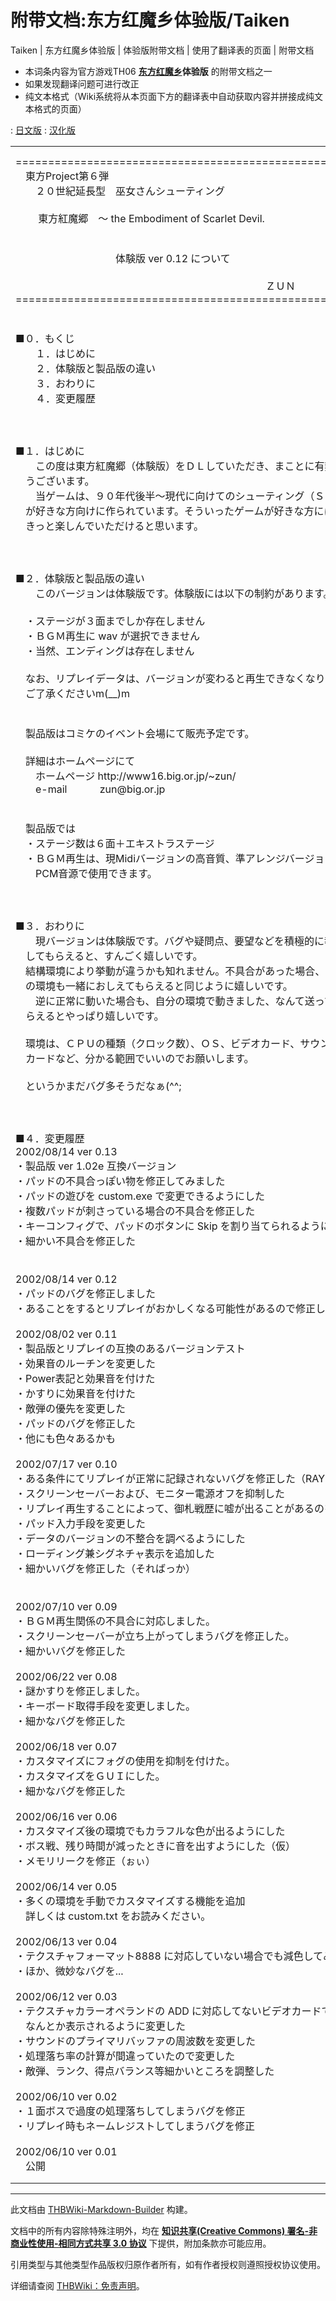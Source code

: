 # 附带文档:东方红魔乡体验版/Taiken

<!-- source html: G:\repos\THBWiki-Markdown-Builder\THBWikiMarkdown\Temp\main\d\da\ns506%3A%E4%B8%9C%E6%96%B9%E7%BA%A2%E9%AD%94%E4%B9%A1%E4%BD%93%E9%AA%8C%E7%89%88%2FTaiken.html -->

Taiken | 东方红魔乡体验版 | 体验版附带文档 | 使用了翻译表的页面 | 附带文档

  
  

  

- 本词条内容为官方游戏TH06 **[东方红魔乡](./东方红魔乡.md)体验版** 的附带文档之一
- 如果发现翻译问题可进行改正
- 纯文本格式（Wiki系统将从本页面下方的翻译表中自动获取内容并拼接成纯文本格式的页面）

: [日文版](http://omake.thwiki.cc/translate.php?u=附带文档:东方红魔乡体验版/Taiken&amp;t=ja)
: [汉化版](http://omake.thwiki.cc/translate.php?u=附带文档:东方红魔乡体验版/Taiken&amp;t=zh)

  
  

  


<table><tbody><tr class="tt-content" id="=-1" data-pos="&#91;&quot;=&quot;,1&#93;"><td class="tt-ja" lang="ja"><div class="poem">================================================================<br>　東方Project第６弾<br>　　２０世紀延長型　巫女さんシューティング<br><br>　　  東方紅魔郷　～ the Embodiment of Scarlet Devil.<br><br><br>　　　　　　　　　　体験版 ver 0.12 について<br><br>　　　　　　　　　　　　　　　　　　　　　　　　　ＺＵＮ<br>================================================================<br><br><br>■０．もくじ<br>　　１．はじめに<br>　　２．体験版と製品版の違い<br>　　３．おわりに<br>　　４．変更履歴<br><br><br><br>■１．はじめに<br>　　この度は東方紅魔郷（体験版）をＤＬしていただき、まことに有難<br>　うございます。<br>　　当ゲームは、９０年代後半～現代に向けてのシューティング（ＳＴＧ）<br>　が好きな方向けに作られています。そういったゲームが好きな方には<br>　きっと楽しんでいただけると思います。<br><br><br><br>■２．体験版と製品版の違い<br>　　このバージョンは体験版です。体験版には以下の制約があります。<br><br>　・ステージが３面までしか存在しません<br>　・ＢＧＭ再生に wav が選択できません<br>　・当然、エンディングは存在しません<br><br>　なお、リプレイデータは、バージョンが変わると再生できなくなりますが<br>　ご了承くださいm(__)m<br><br><br>　製品版はコミケのイベント会場にて販売予定です。<br><br>　詳細はホームページにて<br>　　ホームページ http://www16.big.or.jp/~zun/<br>　　e-mail　　　 zun@big.or.jp<br><br><br>　製品版では<br>　・ステージ数は６面＋エキストラステージ<br>　・ＢＧＭ再生は、現Midiバージョンの高音質、準アレンジバージョンを<br>　　PCM音源で使用できます。<br><br><br><br>■３．おわりに<br>　　現バージョンは体験版です。バグや疑問点、要望などを積極的に報告<br>　してもらえると、すんごく嬉しいです。<br>　結構環境により挙動が違うかも知れません。不具合があった場合、自分<br>　の環境も一緒におしえてもらえると同じように嬉しいです。<br>　　逆に正常に動いた場合も、自分の環境で動きました、なんて送っても<br>　らえるとやっぱり嬉しいです。<br><br>　環境は、ＣＰＵの種類（クロック数）、ＯＳ、ビデオカード、サウンド<br>　カードなど、分かる範囲でいいのでお願いします。<br>　<br>　というかまだバグ多そうだなぁ(^^;<br>　<br><br><br>■４．変更履歴<br> 2002/08/14  ver 0.13<br>・製品版 ver 1.02e 互換バージョン<br>・パッドの不具合っぽい物を修正してみました<br>・パッドの遊びを custom.exe で変更できるようにした<br>・複数パッドが刺さっている場合の不具合を修正した<br>・キーコンフィグで、パッドのボタンに Skip を割り当てられるようにした<br>・細かい不具合を修正した<br><br><br> 2002/08/14  ver 0.12<br>・パッドのバグを修正しました<br>・あることをするとリプレイがおかしくなる可能性があるので修正した<br><br> 2002/08/02  ver 0.11<br>・製品版とリプレイの互換のあるバージョンテスト<br>・効果音のルーチンを変更した<br>・Power表記と効果音を付けた<br>・かすりに効果音を付けた<br>・敵弾の優先を変更した<br>・パッドのバグを修正した<br>・他にも色々あるかも<br><br> 2002/07/17  ver 0.10<br>・ある条件にてリプレイが正常に記録されないバグを修正した（RAYZER様、謝謝）<br>・スクリーンセーバーおよび、モニター電源オフを抑制した<br>・リプレイ再生することによって、御札戦歴に嘘が出ることがあるのを修正した<br>・パッド入力手段を変更した<br>・データのバージョンの不整合を調べるようにした<br>・ローディング兼シグネチャ表示を追加した<br>・細かいバグを修正した（そればっか）<br><br><br> 2002/07/10  ver 0.09<br>・ＢＧＭ再生関係の不具合に対応しました。<br>・スクリーンセーバーが立ち上がってしまうバグを修正した。<br>・細かいバグを修正した<br><br> 2002/06/22  ver 0.08<br>・謎かすりを修正しました。<br>・キーボード取得手段を変更しました。<br>・細かなバグを修正した<br><br> 2002/06/18  ver 0.07<br>・カスタマイズにフォグの使用を抑制を付けた。<br>・カスタマイズをＧＵＩにした。<br>・細かなバグを修正した<br><br> 2002/06/16  ver 0.06<br>・カスタマイズ後の環境でもカラフルな色が出るようにした<br>・ボス戦、残り時間が減ったときに音を出すようにした（仮）<br>・メモリリークを修正（ぉぃ）<br><br> 2002/06/14  ver 0.05<br>・多くの環境を手動でカスタマイズする機能を追加<br>　詳しくは custom.txt をお読みください。<br><br> 2002/06/13  ver 0.04<br>・テクスチャフォーマット8888 に対応していない場合でも減色してみるテスト<br>・ほか、微妙なバグを...<br><br> 2002/06/12  ver 0.03<br>・テクスチャカラーオペランドの ADD に対応してないビデオカードでも<br>　なんとか表示されるように変更した<br>・サウンドのプライマリバッファの周波数を変更した<br>・処理落ち率の計算が間違っていたので変更した<br>・敵弾、ランク、得点バランス等細かいところを調整した<br><br> 2002/06/10  ver 0.02<br>・１面ボスで過度の処理落ちしてしまうバグを修正<br>・リプレイ時もネームレジストしてしまうバグを修正<br><br> 2002/06/10  ver 0.01<br>　公開</div></td><td class="tt-zh" lang="zh"><div class="poem">================================================================<br>　东方Project第６弹<br>　　２０世纪延长型　巫女射击游戏<br><br>　　  东方红魔乡　～ the Embodiment of Scarlet Devil.<br><br><br>　　　　　　　　　关于　体验版 ver 0.12 <br><br>　　　　　　　　　　　　　　　　　　　　　　　　　ＺＵＮ<br>================================================================<br><br><br>■０．目录<br>　　１．首先<br>　　２．体验版和制品版的区别<br>　　３．最后<br>　　４．变更履历<br><br><br><br>■１．首先<br>　　十分感谢您下载东方红魔乡（体验版）。<br>　　本游戏是面向喜欢９０年代后半～现代的射击游戏（ＳＴＧ）的人而创作的。<br>　喜欢那些游戏的人一定能够在本游戏得到享受。<br><br><br><br>■２．体验版和制品版的区别<br>　　此版本是体验版。体验版有以下的限制。<br><br>　・关卡只到３面<br>　・ＢＧＭ播放不能选择 wav<br>　・当然，结局也不存在<br><br>　另外，replay数据在版本变更后就不能再播放了<br>　请谅解m(__)m<br><br><br>　制品版预定在CM的展会会场贩卖。<br><br>　详细情况请看主页<br>　　主页      http://www16.big.or.jp/~zun/<br>　　e-mail　　　 zun@big.or.jp<br><br><br>　在制品版中<br>　・关卡数有６面＋EX关卡<br>　・ＢＧＭ播放方面，可以用PCM音源来播放现在Midi版的高音质、准改编版。<br><br><br><br>■３．最后<br>　　现在的版本是体验版。请积极地报告Bug、疑问和要求等等，<br>　我会感到非常高兴。<br>　根据环境的不同，运行情况可能会相当不同。有什么不正常的地方，<br>　请将自己的环境一并告知，我同样会感到高兴。<br>　　相反，正常运行了的话，如果能告诉我说“在自己的环境下运行了”什么的，<br>　我还是会高兴的。<br><br>　所谓的环境，只要将ＣＰＵ的种类（频率数）、ＯＳ、显卡、<br>　声音之类，就您所知的情况进行说明就行了，拜托了<br>　<br>　话说Bug好像还有很多呐(^^;<br>　<br><br><br>■４．变更履历<br> 2002/08/14  ver 0.13<br>・制品版 ver 1.02e 兼容版本<br>・试着修正手柄的问题情况<br>・使手柄可以通过custom.exe 进行变更<br>・修正使用复数手柄的问题<br>・在键位设置上，分配手柄的Skip键<br>・修正细微问题<br><br><br> 2002/08/14  ver 0.12<br>・修正手柄的Bug<br>・因为做了某事后可能使replay变奇怪，进行修正<br><br> 2002/08/02  ver 0.11<br>・测试能和制品版进行replay兼容的版本<br>・变更效果音的例行程序<br>・增加Power表记和效果音<br>・擦弹增加效果音<br>・变更敌弹的优先<br>・修正手柄的Bug<br>・其他可能还有很多<br><br> 2002/07/17  ver 0.10<br>・修正某条件下replay不能被正常记录的Bug（RAYZER様、謝謝）<br>・制止屏保和监视器电源关闭<br>・修正由于播放replay，符卡战绩出错的问题<br>・变更手柄输入方法<br>・做到能够检查数据版本的不合<br>・追加Loading兼署名显示<br>・修正细微Bug（尽是这个）<br><br><br> 2002/07/10  ver 0.09<br>・解决ＢＧＭ播放问题。<br>・修正出现屏保的Bug。<br>・修正细微Bug<br><br> 2002/06/22  ver 0.08<br>・修正谜之擦弹。<br>・变更键盘输入方法。<br>・修正细微Bug<br><br> 2002/06/18  ver 0.07<br>・在设置里增加不使用雾化效果。<br>・将设置ＧＵＩ化。<br>・修正细微Bug<br><br> 2002/06/16  ver 0.06<br>・设置后的环境还会出现彩色<br>・Boss战，残留时间减少时，出现声音（伪）<br>・修正内存泄漏（喂）<br><br> 2002/06/14  ver 0.05<br>・追加手动设置多数环境的机能<br>　详细请读 custom.txt 。<br><br> 2002/06/13  ver 0.04<br>・测试不支持8888纹理格式时进行减色<br>・其他，微妙的Bug...<br><br> 2002/06/12  ver 0.03<br>・总算使不支持纹理色彩运算ADD 的显卡也能显示出来<br>・变更声卡的主缓冲区的频率<br>・因为处理落率计算出错，进行变更<br>・调整敌弹、Rank、得分平衡等细微部分<br><br> 2002/06/10  ver 0.02<br>・修正１面Boss时发生过度延迟的Bug<br>・修正replay时也会登记得分的Bug<br><br> 2002/06/10  ver 0.01<br>　公开<br><br><br><br><br><br><br></div></td></tr></tbody></table>







---

此文档由 [THBWiki-Markdown-Builder](https://github.com/Delsin-Yu/THBWiki-Markdown-Builder) 构建。

文档中的所有内容除特殊注明外，均在 [**知识共享(Creative Commons) 署名-非商业性使用-相同方式共享 3.0 协议**](https://creativecommons.org/licenses/by-sa/3.0/deed.zh-hans) 下提供，附加条款亦可能应用。

引用类型与其他类型作品版权归原作者所有，如有作者授权则遵照授权协议使用。

详细请查阅 [THBWiki：免责声明](https://thbwiki.cc/THBWiki:%E5%85%8D%E8%B4%A3%E5%A3%B0%E6%98%8E)。

